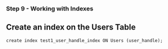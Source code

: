 ### Step 9 - Working with Indexes

## Create an index on the Users Table
```
create index test1_user_handle_index ON Users (user_handle);
```
